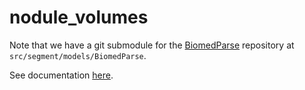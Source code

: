 # nodule_volumes

Note that we have a git submodule for the [BiomedParse](https://github.com/microsoft/BiomedParse) repository at `src/segment/models/BiomedParse`.

See documentation [here](https://docs.google.com/document/d/1My76WuBxeqBuQXIBevDKrWPAox0fJdXXWl1wikzfgds/edit?usp=sharing).
